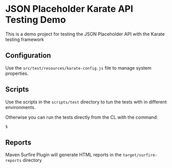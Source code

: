 # JSON Placeholder Karate API Testing Demo

This is a demo project for testing the JSON Placeholder API with the Karate testing framework

## Configuration

Use the `src/test/resources/karate-config.js` file to manage system properties.

## Scripts

Use the scripts in the `scripts/test` directory to tun the tests with in different environments.

Otherwise you can run the tests directly from the CL with the command:

```bash
$
```

## Reports

Maven Surfire Plugin will generate HTML reports in the `target/surfire-reports` directory  